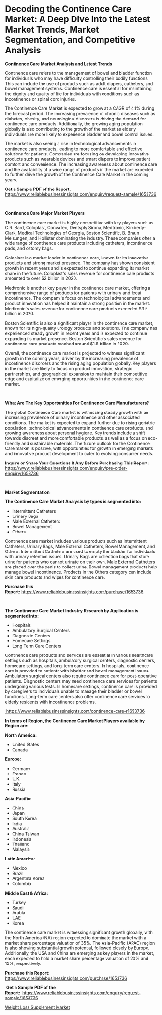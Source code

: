 <p><h1>Decoding the Continence Care Market: A Deep Dive into the Latest Market Trends, Market Segmentation, and Competitive Analysis</h1></p><p><strong>Continence Care Market Analysis and Latest Trends</strong></p>
<p><p>Continence care refers to the management of bowel and bladder function for individuals who may have difficulty controlling their bodily functions. This can include the use of products such as adult diapers, catheters, and bowel management systems. Continence care is essential for maintaining the dignity and quality of life for individuals with conditions such as incontinence or spinal cord injuries.</p><p>The Continence Care Market is expected to grow at a CAGR of 4.1% during the forecast period. The increasing prevalence of chronic diseases such as diabetes, obesity, and neurological disorders is driving the demand for continence care products. Additionally, the growing aging population globally is also contributing to the growth of the market as elderly individuals are more likely to experience bladder and bowel control issues.</p><p>The market is also seeing a rise in technological advancements in continence care products, leading to more comfortable and effective solutions for patients. Companies are focusing on developing innovative products such as wearable devices and smart diapers to improve patient comfort and convenience. The increasing awareness about continence care and the availability of a wide range of products in the market are expected to further drive the growth of the Continence Care Market in the coming years.</p></p>
<p><strong>Get a Sample PDF of the Report:&nbsp;</strong> <a href="https://www.reliablebusinessinsights.com/enquiry/request-sample/1653736">https://www.reliablebusinessinsights.com/enquiry/request-sample/1653736</a></p>
<p>&nbsp;</p>
<p><strong>Continence Care Major Market Players</strong></p>
<p><p>The continence care market is highly competitive with key players such as C.R. Bard, Coloplast, ConvaTec, Dentsply Sirona, Medtronic, Kimberly-Clark, Medical Technologies of Georgia, Boston Scientific, B. Braun Melsungen, and Hollister dominating the industry. These companies offer a wide range of continence care products including catheters, incontinence pads, and ostomy bags.</p><p>Coloplast is a market leader in continence care, known for its innovative products and strong market presence. The company has shown consistent growth in recent years and is expected to continue expanding its market share in the future. Coloplast's sales revenue for continence care products amounted to over $2 billion in 2020.</p><p>Medtronic is another key player in the continence care market, offering a comprehensive range of products for patients with urinary and fecal incontinence. The company's focus on technological advancements and product innovation has helped it maintain a strong position in the market. Medtronic's sales revenue for continence care products exceeded $3.5 billion in 2020.</p><p>Boston Scientific is also a significant player in the continence care market, known for its high-quality urology products and solutions. The company has experienced steady growth in recent years and is expected to continue expanding its market presence. Boston Scientific's sales revenue for continence care products reached around $1.8 billion in 2020.</p><p>Overall, the continence care market is projected to witness significant growth in the coming years, driven by the increasing prevalence of incontinence disorders and the rising aging population globally. Key players in the market are likely to focus on product innovation, strategic partnerships, and geographical expansion to maintain their competitive edge and capitalize on emerging opportunities in the continence care market.</p></p>
<p>&nbsp;</p>
<p><strong>What Are The Key Opportunities For Continence Care Manufacturers?</strong></p>
<p><p>The global Continence Care market is witnessing steady growth with an increasing prevalence of urinary incontinence and other associated conditions. The market is expected to expand further due to rising geriatric population, technological advancements in continence care products, and growing awareness about personal hygiene. Key trends include a shift towards discreet and more comfortable products, as well as a focus on eco-friendly and sustainable materials. The future outlook for the Continence Care market is positive, with opportunities for growth in emerging markets and innovative product development to cater to evolving consumer needs.</p></p>
<p><strong>Inquire or Share Your Questions If Any Before Purchasing This Report:</strong> <a href="https://www.reliablebusinessinsights.com/enquiry/pre-order-enquiry/1653736">https://www.reliablebusinessinsights.com/enquiry/pre-order-enquiry/1653736</a></p>
<p>&nbsp;</p>
<p><strong>Market Segmentation</strong></p>
<p><strong>The Continence Care Market Analysis by types is segmented into:</strong></p>
<p><ul><li>Intermittent Catheters</li><li>Urinary Bags</li><li>Male External Catheters</li><li>Bowel Management</li><li>Others</li></ul></p>
<p><p>Continence care market includes various products such as Intermittent Catheters, Urinary Bags, Male External Catheters, Bowel Management, and Others. Intermittent Catheters are used to empty the bladder for individuals with urinary retention issues. Urinary Bags are collection bags that store urine for patients who cannot urinate on their own. Male External Catheters are placed over the penis to collect urine. Bowel management products help manage bowel incontinence. Products in the Others category can include skin care products and wipes for continence care.</p></p>
<p><strong>Purchase this Report:&nbsp;</strong><a href="https://www.reliablebusinessinsights.com/purchase/1653736">https://www.reliablebusinessinsights.com/purchase/1653736</a></p>
<p>&nbsp;</p>
<p><strong>The Continence Care Market Industry Research by Application is segmented into:</strong></p>
<p><ul><li>Hospitals</li><li>Ambulatory Surgical Centers</li><li>Diagnostic Centers</li><li>Homecare Settings</li><li>Long Term Care Centers</li></ul></p>
<p><p>Continence care products and services are essential in various healthcare settings such as hospitals, ambulatory surgical centers, diagnostic centers, homecare settings, and long-term care centers. In hospitals, continence care is provided to patients with bladder and bowel management issues. Ambulatory surgical centers also require continence care for post-operative patients. Diagnostic centers may need continence care services for patients undergoing various tests. In homecare settings, continence care is provided by caregivers to individuals unable to manage their bladder or bowel functions. Long-term care centers also offer continence care services to elderly residents with incontinence problems.</p></p>
<p><a href="https://www.reliablebusinessinsights.com/continence-care-r1653736">&nbsp;https://www.reliablebusinessinsights.com/continence-care-r1653736</a></p>
<p><strong>In terms of Region, the Continence Care Market Players available by Region are:</strong></p>
<p>
    <p> <strong> North America: </strong>
        <ul>
            <li>United States</li>
            <li>Canada</li>
        </ul>
        </p> 
    <p> <strong> Europe: </strong>
        <ul>
            <li>Germany</li>
            <li>France</li>
            <li>U.K.</li>
            <li>Italy</li>
            <li>Russia</li>
        </ul>
        </p> 
    <p> <strong> Asia-Pacific: </strong>
        <ul>
            <li>China</li>
            <li>Japan</li>
            <li>South Korea</li>
            <li>India</li>
            <li>Australia</li>
            <li>China Taiwan</li>
            <li>Indonesia</li>
            <li>Thailand</li>
            <li>Malaysia</li>
        </ul>
        </p> 
    <p> <strong> Latin America: </strong>
        <ul>
            <li>Mexico</li>
            <li>Brazil</li>
            <li>Argentina Korea</li>
            <li>Colombia</li>
        </ul>
        </p> 
    <p> <strong> Middle East & Africa: </strong>
        <ul>
            <li>Turkey</li>
            <li>Saudi</li>
            <li>Arabia</li>
            <li>UAE</li>
            <li>Korea</li>
        </ul>
    </p>
    </p>
<p><p>The continence care market is witnessing significant growth globally, with the North America (NA) region expected to dominate the market with a market share percentage valuation of 35%. The Asia-Pacific (APAC) region is also showing substantial growth potential, followed closely by Europe. Additionally, the USA and China are emerging as key players in the market, each expected to hold a market share percentage valuation of 20% and 15%, respectively.</p></p>
<p><strong>Purchase this Report: </strong><a href="https://www.reliablebusinessinsights.com/purchase/1653736">https://www.reliablebusinessinsights.com/purchase/1653736</a></p>
<p>&nbsp;<strong>Get a Sample PDF of the Report:&nbsp;&nbsp;</strong><a href="https://www.reliablebusinessinsights.com/enquiry/request-sample/1653736">https://www.reliablebusinessinsights.com/enquiry/request-sample/1653736</a></p>
<p><strong></strong></p>
<p><p><a href="https://github.com/nathandecarvalho/Market-Research-Report-List-4/blob/main/weight-loss-supplement-market.md">Weight Loss Supplement Market</a></p></p>